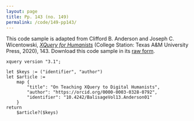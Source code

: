 ```yaml
---
layout: page
title: Pp. 143 (no. 149)
permalink: /code/149-pp143/
---
```


This code sample is adapted from Clifford B. Anderson and Joseph C. Wicentowski, 
[_XQuery for Humanists_](/) (College Station: Texas A&M University Press, 2020), 143. 
Download this code sample in its [raw form](/code/149-pp143/149-pp143.xq).

```xquery
xquery version "3.1";

let $keys := ("identifier", "author")
let $article :=
    map {
        "title": "On Teaching XQuery to Digital Humanists",
        "author": "https://orcid.org/0000-0003-0328-0792",
        "identifier": "10.4242/BalisageVol13.Anderson01"
    }
return
    $article?($keys)
```  
